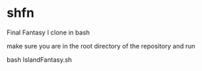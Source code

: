 # shfn
Final Fantasy I clone in bash

make sure you are in the root directory of the repository and run

bash IslandFantasy.sh
